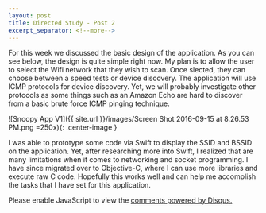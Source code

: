 ```yaml
---
layout: post
title: Directed Study - Post 2
excerpt_separator: <!--more-->
---
```

For this week we discussed the basic design of the application. As you can see below, the design is quite simple right now. My plan is to allow the user to select the Wifi network that they wish to scan. Once slected, they can choose between a speed tests or device discovery. <!--more-->
The application will use ICMP protocols for device discovery. Yet, we will probably investigate other protocols as some things such as an Amazon Echo are hard to discover from a basic brute force ICMP pinging technique.

![Snoopy App V1]({{ site.url }}/images/Screen Shot 2016-09-15 at 8.26.53 PM.png =250x){: .center-image }

I was able to prototype some code via Swift to display the SSID and BSSID on the application. Yet, after researching more into Swift, I realized that are many limitations when it comes to networking and socket programming. I have since migrated over to Objective-C, where I can use more libraries and execute raw C code. Hopefully this works well and can help me accomplish the tasks that I have set for this application.

<div id="disqus_thread"></div>
<script>
/**
* RECOMMENDED CONFIGURATION VARIABLES: EDIT AND UNCOMMENT THE SECTION BELOW TO INSERT DYNAMIC VALUES FROM YOUR PLATFORM OR CMS.
* LEARN WHY DEFINING THESE VARIABLES IS IMPORTANT: https://disqus.com/admin/universalcode/#configuration-variables
*/
/*
var disqus_config = function () {
this.page.url = PAGE_URL; // Replace PAGE_URL with your page's canonical URL variable
this.page.identifier = PAGE_IDENTIFIER; // Replace PAGE_IDENTIFIER with your page's unique identifier variable
};
*/
(function() { // DON'T EDIT BELOW THIS LINE
var d = document, s = d.createElement('script');

s.src = '//jaketarnow.disqus.com/embed.js';

s.setAttribute('data-timestamp', +new Date());
(d.head || d.body).appendChild(s);
})();
</script>
<noscript>Please enable JavaScript to view the <a href="https://disqus.com/?ref_noscript" rel="nofollow">comments powered by Disqus.</a></noscript>
